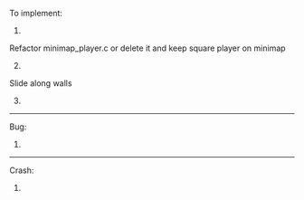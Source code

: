 To implement:

1)  
Refactor minimap_player.c or delete it and keep square player on minimap

2)  
Slide along walls

3) 


--------------


Bug:

1)  
--------------

Crash:

1)  